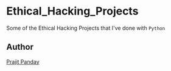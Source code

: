 # Ethical_Hacking_Projects
Some of the Ethical Hacking Projects that I've done with `Python`



## Author
<a href="https://github.com/Prz8"> Prajit Panday </a>
